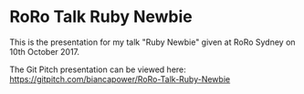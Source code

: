 # RoRo Talk Ruby Newbie

This is the presentation for my talk "Ruby Newbie" given at RoRo Sydney on 10th October 2017.

The Git Pitch presentation can be viewed here: https://gitpitch.com/biancapower/RoRo-Talk-Ruby-Newbie
